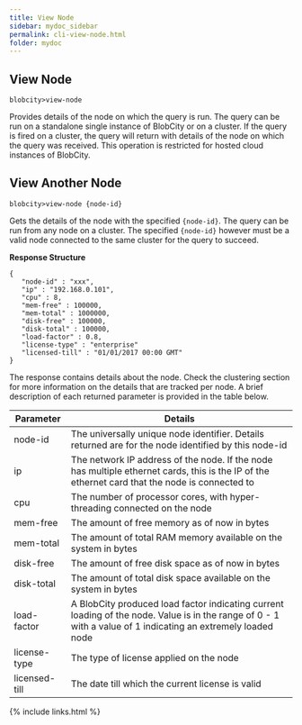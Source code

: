 ```yaml
---
title: View Node
sidebar: mydoc_sidebar
permalink: cli-view-node.html
folder: mydoc
---
```


## View Node

```
blobcity>view-node
```

Provides details of the node on which the query is run. The query can be run on a standalone single instance of BlobCity or on a cluster. If the query is fired on a cluster, the query will return with details of the node on which the query was received. This operation is restricted for hosted cloud instances of BlobCity.

## View Another Node

```
blobcity>view-node {node-id}
```

Gets the details of the node with the specified `{node-id}`. The query can be run from any node on a cluster. The specified `{node-id}` however must be a valid node connected to the same cluster for the query to succeed.

**Response Structure**

```
{
   "node-id" : "xxx",
   "ip" : "192.168.0.101",
   "cpu" : 8,
   "mem-free" : 100000,
   "mem-total" : 1000000,
   "disk-free" : 100000,
   "disk-total" : 100000,
   "load-factor" : 0.8,
   "license-type" : "enterprise"
   "licensed-till" : "01/01/2017 00:00 GMT"
}
```

The response contains details about the node. Check the clustering section for more information on the details that are tracked per node. A brief description of each returned parameter is provided in the table below.

| Parameter | Details |
|-----------|---------|
| node-id  | The universally unique node identifier. Details returned are for the node identified by this node-id  |
| ip  | The network IP address of the node. If the node has multiple ethernet cards, this is the IP of the ethernet card that the node is connected to  |
| cpu  | The number of processor cores, with hyper-threading connected on the node  |
| mem-free  | The amount of free memory as of now in bytes  |
| mem-total  | The amount of total RAM memory available on the system in bytes  |
| disk-free  | The amount of free disk space as of now in bytes  |
| disk-total  | The amount of total disk space available on the system in bytes  |
| load-factor | A BlobCity produced load factor indicating current loading of the node. Value is in the range of 0 - 1 with a value of 1 indicating an extremely loaded node  |
| license-type  | The type of license applied on the node  |
| licensed-till  | The date till which the current license is valid  |
{% include links.html %}
